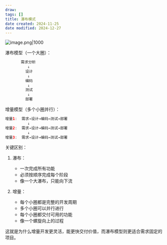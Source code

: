 ```yaml
---
draw:
tags: []
title: 瀑布模式
date created: 2024-11-25
date modified: 2024-12-27
---
```


![image.png|1000](https://imagehosting4picgo.oss-cn-beijing.aliyuncs.com/imagehosting/fix-dir%2Fpicgo%2Fpicgo-clipboard-images%2F2024%2F11%2F24%2F02-18-31-822b37f8b9dea89a6fb7b8e125328ca2-202411240218701-48bbf3.png)

瀑布模型（一个大圈）：

```Java
       需求分析
          ↓
         设计
          ↓
         编码
          ↓
         测试
          ↓
         部署
```

增量模型（多个小圈并行）：

```Java
增量1:  需求→设计→编码→测试→部署
          ↓
增量2:  需求→设计→编码→测试→部署
          ↓
增量3:  需求→设计→编码→测试→部署
```

关键区别：

1. 瀑布：
   - 一次完成所有功能
   - 必须按顺序完成每个阶段
   - 像一个大瀑布，只能向下流

2. 增量：
   - 每个小圈都是完整的开发周期
   - 多个小圈可以并行进行
   - 每个小圈都交付可用的功能
   - 像一个螺旋向上的过程

这就是为什么增量开发更灵活，能更快交付价值，而瀑布模型则更适合需求固定的项目。
